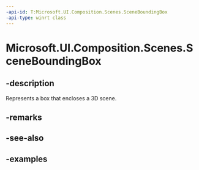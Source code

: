 ```yaml
---
-api-id: T:Microsoft.UI.Composition.Scenes.SceneBoundingBox
-api-type: winrt class
---
```


<!-- Class syntax.
public class SceneBoundingBox : SceneObject, SceneObject
-->

# Microsoft.UI.Composition.Scenes.SceneBoundingBox

## -description

Represents a box that encloses a 3D scene.

## -remarks

## -see-also

## -examples

